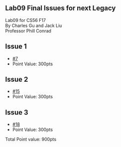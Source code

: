 ## Lab09 Final Issues for next Legacy
Lab09 for CS56 F17  
By Charles Gu and Jack Liu  
Professor Phill Conrad  

## Issue 1
* [#7](https://github.com/UCSB-CS56-Projects/cs56-calculatewalkingtime/issues/7)
* Point Value: 300pts
## Issue 2
* [#15](https://github.com/UCSB-CS56-Projects/cs56-calculatewalkingtime/issues/15)
* Point Value: 300pts
## Issue 3
* [#18](https://github.com/UCSB-CS56-Projects/cs56-calculatewalkingtime/issues/18)
* Point Value: 300pts

Total Point value: 900pts